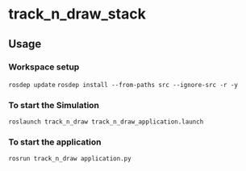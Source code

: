 # track_n_draw_stack

## Usage
### Workspace setup
`rosdep update`
`rosdep install --from-paths src --ignore-src -r -y`
### To start the Simulation
`roslaunch track_n_draw track_n_draw_application.launch`
### To start the application
`rosrun track_n_draw application.py `
